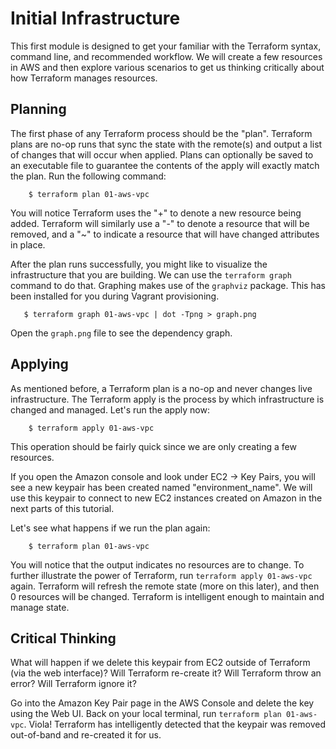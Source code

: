 Initial Infrastructure
======================
This first module is designed to get your familiar with the Terraform syntax,
command line, and recommended workflow. We will create a few resources in AWS
and then explore various scenarios to get us thinking critically about how
Terraform manages resources.

Planning
--------
The first phase of any Terraform process should be the "plan". Terraform plans
are no-op runs that sync the state with the remote(s) and output a list of
changes that will occur when applied. Plans can optionally be saved to an
executable file to guarantee the contents of the apply will exactly match the
plan. Run the following command:
```
    $ terraform plan 01-aws-vpc
```

You will notice Terraform uses the "+" to denote a new resource being added.
Terraform will similarly use a "-" to denote a resource that will be removed,
and a "~" to indicate a resource that will have changed attributes in place.

After the plan runs successfully, you might like to visualize the infrastructure
that you are building. We can use the `terraform graph` command to do that. Graphing
makes use of the `graphviz` package. This has been installed for you during Vagrant
provisioning.
```
   $ terraform graph 01-aws-vpc | dot -Tpng > graph.png
```

Open the `graph.png` file to see the dependency graph.

Applying
--------
As mentioned before, a Terraform plan is a no-op and never changes live
infrastructure. The Terraform apply is the process by which infrastructure is
changed and managed. Let's run the apply now:
```
    $ terraform apply 01-aws-vpc
```

This operation should be fairly quick since we are only creating a few
resources.

If you open the Amazon console and look under EC2 -> Key Pairs, you will see
a new keypair has been created named "environment_name". We will use this
keypair to connect to new EC2 instances created on Amazon in the next parts
of this tutorial.

Let's see what happens if we run the plan again:
```
    $ terraform plan 01-aws-vpc
```

You will notice that the output indicates no resources are to change. To further
illustrate the power of Terraform, run `terraform apply 01-aws-vpc` again.
Terraform will refresh the remote state (more on this later), and then 0
resources will be changed. Terraform is intelligent enough to maintain and
manage state.

Critical Thinking
-----------------
What will happen if we delete this keypair from EC2 outside of Terraform (via
the web interface)? Will Terraform re-create it? Will Terraform throw an error?
Will Terraform ignore it?

Go into the Amazon Key Pair page in the AWS Console and delete the key using
the Web UI. Back on your local terminal, run `terraform plan 01-aws-vpc`.
Viola! Terraform has intelligently detected that the keypair was removed
out-of-band and re-created it for us.
